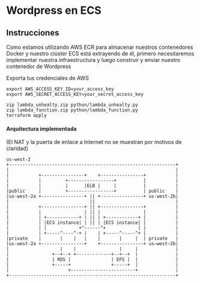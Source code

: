 # Wordpress en ECS

## Instrucciones
Como estamos utilizando AWS ECR para almacenar nuestros contenedores Docker y nuestro clúster ECS está extrayendo de él, primero necesitaremos implementar nuestra infraestructura y luego construir y enviar nuestro contenedor de Wordpress

Exporta tus credenciales de AWS
```
export AWS_ACCESS_KEY_ID=your_access_key
export AWS_SECRET_ACCESS_KEY=your_secret_access_key
```

``` 
zip lambda_unhealty.zip python/lambda_unhealty.py
zip lambda_function.zip python/lambda_function.py
terraform apply
```






#### Arquitectura implementada
(El NAT y la puerta de enlace a Internet no se muestran por motivos de claridad)
```
us-west-2
+--------------------------------------------------------------+
|                                                              |
|           +----------------+    +----------------+           |
|           |         +-----------------+          |           |
|           |         |      |ELB |     |          |           |
|public     |         +-----------------+          | public    |
|us-west-2a +----------------+ || +----------------+ us-west-2b|
|                              ||                              |
|           +----------------+ || +----------------+           |
|           |                | || |                |           |
|           | +------------+ | || | +------------+ |           |
|           | |ECS instance| | || | |ECS instance| |           |
|           | |            +^------^+            | |           |
|           | +-----^----^-+ |    | +-----^-----^+ |           |
|private    |       |    |   |    |       |     |  | private   |
|us-west-2a +----------------+    +----------------+ us—west—2b|
|                   |    |                |     |              |
|                +--+--+ +-------------+--+--+  |              |
|                | RDS |               | EFS |  |              |
|                +-----+               +-----+  |              |
|                      +------------------------+              |
+--------------------------------------------------------------+
```
